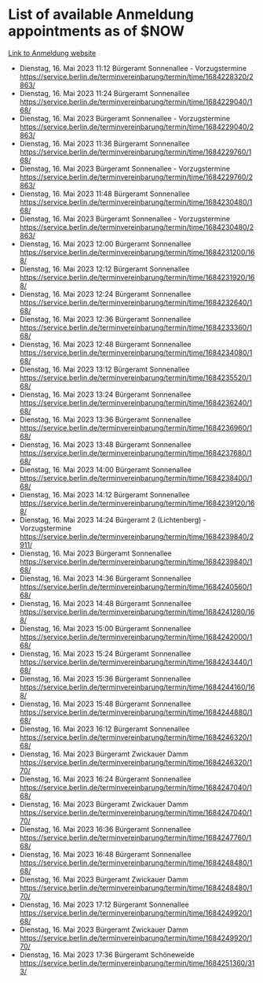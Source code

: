 # List of available Anmeldung appointments as of $NOW
[Link to Anmeldung website](https://service.berlin.de/terminvereinbarung/termin/tag.php?termin=1&anliegen[]=120686&dienstleisterlist=122210,122217,327316,122219,327312,122227,327314,122231,327346,122243,327348,122254,122252,329742,122260,329745,122262,329748,122271,327278,122273,327274,122277,327276,330436,122280,327294,122282,327290,122284,327292,122291,327270,122285,327266,122286,327264,122296,327268,150230,329760,122297,327286,122294,327284,122312,329763,122314,329775,122304,327330,122311,327334,122309,327332,317869,122281,327352,122279,329772,122283,122276,327324,122274,327326,122267,329766,122246,327318,122251,327320,122257,327322,122208,327298,122226,327300&herkunft=http%3A%2F%2Fservice.berlin.de%2Fdienstleistung%2F120686%2F)
- Dienstag, 16. Mai 2023 11:12 Bürgeramt Sonnenallee - Vorzugstermine https://service.berlin.de/terminvereinbarung/termin/time/1684228320/2863/
- Dienstag, 16. Mai 2023 11:24 Bürgeramt Sonnenallee https://service.berlin.de/terminvereinbarung/termin/time/1684229040/168/
- Dienstag, 16. Mai 2023  Bürgeramt Sonnenallee - Vorzugstermine https://service.berlin.de/terminvereinbarung/termin/time/1684229040/2863/
- Dienstag, 16. Mai 2023 11:36 Bürgeramt Sonnenallee https://service.berlin.de/terminvereinbarung/termin/time/1684229760/168/
- Dienstag, 16. Mai 2023  Bürgeramt Sonnenallee - Vorzugstermine https://service.berlin.de/terminvereinbarung/termin/time/1684229760/2863/
- Dienstag, 16. Mai 2023 11:48 Bürgeramt Sonnenallee https://service.berlin.de/terminvereinbarung/termin/time/1684230480/168/
- Dienstag, 16. Mai 2023  Bürgeramt Sonnenallee - Vorzugstermine https://service.berlin.de/terminvereinbarung/termin/time/1684230480/2863/
- Dienstag, 16. Mai 2023 12:00 Bürgeramt Sonnenallee https://service.berlin.de/terminvereinbarung/termin/time/1684231200/168/
- Dienstag, 16. Mai 2023 12:12 Bürgeramt Sonnenallee https://service.berlin.de/terminvereinbarung/termin/time/1684231920/168/
- Dienstag, 16. Mai 2023 12:24 Bürgeramt Sonnenallee https://service.berlin.de/terminvereinbarung/termin/time/1684232640/168/
- Dienstag, 16. Mai 2023 12:36 Bürgeramt Sonnenallee https://service.berlin.de/terminvereinbarung/termin/time/1684233360/168/
- Dienstag, 16. Mai 2023 12:48 Bürgeramt Sonnenallee https://service.berlin.de/terminvereinbarung/termin/time/1684234080/168/
- Dienstag, 16. Mai 2023 13:12 Bürgeramt Sonnenallee https://service.berlin.de/terminvereinbarung/termin/time/1684235520/168/
- Dienstag, 16. Mai 2023 13:24 Bürgeramt Sonnenallee https://service.berlin.de/terminvereinbarung/termin/time/1684236240/168/
- Dienstag, 16. Mai 2023 13:36 Bürgeramt Sonnenallee https://service.berlin.de/terminvereinbarung/termin/time/1684236960/168/
- Dienstag, 16. Mai 2023 13:48 Bürgeramt Sonnenallee https://service.berlin.de/terminvereinbarung/termin/time/1684237680/168/
- Dienstag, 16. Mai 2023 14:00 Bürgeramt Sonnenallee https://service.berlin.de/terminvereinbarung/termin/time/1684238400/168/
- Dienstag, 16. Mai 2023 14:12 Bürgeramt Sonnenallee https://service.berlin.de/terminvereinbarung/termin/time/1684239120/168/
- Dienstag, 16. Mai 2023 14:24 Bürgeramt 2 (Lichtenberg) - Vorzugstermine https://service.berlin.de/terminvereinbarung/termin/time/1684239840/2911/
- Dienstag, 16. Mai 2023  Bürgeramt Sonnenallee https://service.berlin.de/terminvereinbarung/termin/time/1684239840/168/
- Dienstag, 16. Mai 2023 14:36 Bürgeramt Sonnenallee https://service.berlin.de/terminvereinbarung/termin/time/1684240560/168/
- Dienstag, 16. Mai 2023 14:48 Bürgeramt Sonnenallee https://service.berlin.de/terminvereinbarung/termin/time/1684241280/168/
- Dienstag, 16. Mai 2023 15:00 Bürgeramt Sonnenallee https://service.berlin.de/terminvereinbarung/termin/time/1684242000/168/
- Dienstag, 16. Mai 2023 15:24 Bürgeramt Sonnenallee https://service.berlin.de/terminvereinbarung/termin/time/1684243440/168/
- Dienstag, 16. Mai 2023 15:36 Bürgeramt Sonnenallee https://service.berlin.de/terminvereinbarung/termin/time/1684244160/168/
- Dienstag, 16. Mai 2023 15:48 Bürgeramt Sonnenallee https://service.berlin.de/terminvereinbarung/termin/time/1684244880/168/
- Dienstag, 16. Mai 2023 16:12 Bürgeramt Sonnenallee https://service.berlin.de/terminvereinbarung/termin/time/1684246320/168/
- Dienstag, 16. Mai 2023  Bürgeramt Zwickauer Damm https://service.berlin.de/terminvereinbarung/termin/time/1684246320/170/
- Dienstag, 16. Mai 2023 16:24 Bürgeramt Sonnenallee https://service.berlin.de/terminvereinbarung/termin/time/1684247040/168/
- Dienstag, 16. Mai 2023  Bürgeramt Zwickauer Damm https://service.berlin.de/terminvereinbarung/termin/time/1684247040/170/
- Dienstag, 16. Mai 2023 16:36 Bürgeramt Sonnenallee https://service.berlin.de/terminvereinbarung/termin/time/1684247760/168/
- Dienstag, 16. Mai 2023 16:48 Bürgeramt Sonnenallee https://service.berlin.de/terminvereinbarung/termin/time/1684248480/168/
- Dienstag, 16. Mai 2023  Bürgeramt Zwickauer Damm https://service.berlin.de/terminvereinbarung/termin/time/1684248480/170/
- Dienstag, 16. Mai 2023 17:12 Bürgeramt Sonnenallee https://service.berlin.de/terminvereinbarung/termin/time/1684249920/168/
- Dienstag, 16. Mai 2023  Bürgeramt Zwickauer Damm https://service.berlin.de/terminvereinbarung/termin/time/1684249920/170/
- Dienstag, 16. Mai 2023 17:36 Bürgeramt Schöneweide https://service.berlin.de/terminvereinbarung/termin/time/1684251360/313/
